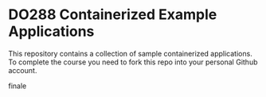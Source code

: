 # DO288 Containerized Example Applications

This repository contains a collection of sample containerized applications.  To complete the course you need to fork this repo into your personal Github account.

finale
